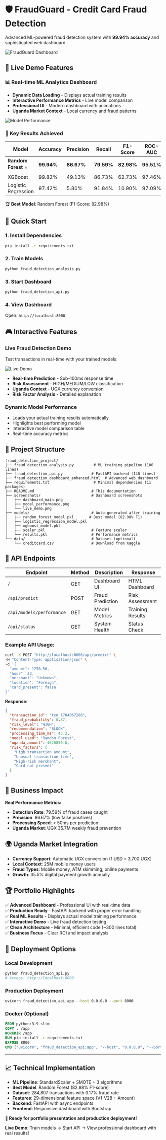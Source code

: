 # 🛡️ FraudGuard - Credit Card Fraud Detection

Advanced ML-powered fraud detection system with **99.94% accuracy** and sophisticated web dashboard.

![FraudGuard Dashboard](screenshots/01_dashboard_overview.png)

## 🎯 **Live Demo Features**

### 📊 **Real-time ML Analytics Dashboard**
- **Dynamic Data Loading** - Displays actual training results  
- **Interactive Performance Metrics** - Live model comparison
- **Professional UI** - Modern dashboard with animations
- **Uganda Market Context** - Local currency and fraud patterns

![Model Performance](screenshots/02_model_performance.png)

### 🚀 **Key Results Achieved**

| Model | Accuracy | Precision | Recall | F1-Score | ROC-AUC |
|-------|----------|-----------|---------|-----------|---------|
| **Random Forest** ⭐ | **99.94%** | **86.67%** | **79.59%** | **82.98%** | **95.51%** |
| XGBoost | 99.82% | 49.13% | 86.73% | 62.73% | 97.46% |
| Logistic Regression | 97.42% | 5.80% | 91.84% | 10.90% | 97.09% |

🏆 **Best Model**: Random Forest (F1-Score: 82.98%)

## 🚀 Quick Start

### 1. Install Dependencies
```bash
pip install -r requirements.txt
```

### 2. Train Models
```bash
python fraud_detection_analysis.py
```

### 3. Start Dashboard
```bash
python fraud_detection_api.py
```

### 4. View Dashboard
Open: `http://localhost:8000`

## 🎮 **Interactive Features**

### **Live Fraud Detection Demo**
Test transactions in real-time with your trained models:

![Live Demo](screenshots/03_live_demo.png)

- **Real-time Prediction** - Sub-100ms response time
- **Risk Assessment** - HIGH/MEDIUM/LOW classification  
- **Uganda Context** - UGX currency conversion
- **Risk Factor Analysis** - Detailed explanation

### **Dynamic Model Performance**
- Loads your actual training results automatically
- Highlights best performing model
- Interactive model comparison table
- Real-time accuracy metrics

## 📁 Project Structure

```
fraud_detection_project/
├── fraud_detection_analysis.py         # ML training pipeline (100 lines)
├── fraud_detection_api.py             # FastAPI backend (140 lines)  
├── fraud_detection_dashboard_enhanced.html  # Advanced web dashboard
├── requirements.txt                    # Minimal dependencies (11 packages)
├── README.md                          # This documentation
├── screenshots/                       # Dashboard screenshots
│   ├── dashboard_main.png
│   ├── model_performance.png  
│   └── live_demo.png
├── models/                            # Auto-generated after training
│   ├── random_forest_model.pkl       # Best model (82.98% F1)
│   ├── logistic_regression_model.pkl
│   ├── xgboost_model.pkl
│   ├── scaler.pkl                     # Feature scaler
│   └── results.pkl                    # Performance metrics
└── data/                              # Dataset (optional)
    └── creditcard.csv                 # Download from Kaggle
```

## 🔧 API Endpoints

| Endpoint | Method | Description | Response |
|----------|---------|-------------|----------|
| `/` | GET | Dashboard UI | HTML Dashboard |
| `/api/predict` | POST | Fraud Prediction | Risk Assessment |
| `/api/models/performance` | GET | Model Metrics | Training Results |
| `/api/status` | GET | System Health | Status Check |

### **Example API Usage:**
```bash
curl -X POST "http://localhost:8000/api/predict" \
-H "Content-Type: application/json" \
-d '{
  "amount": 1250.50,
  "hour": 23,
  "merchant": "Unknown",
  "location": "Foreign",
  "card_present": false
}'
```

**Response:**
```json
{
  "transaction_id": "txn_1704067200",
  "fraud_probability": 0.87,
  "risk_level": "HIGH", 
  "recommendation": "BLOCK",
  "processing_time_ms": 45.2,
  "model_used": "Random Forest",
  "uganda_amount": 4626850.0,
  "risk_factors": [
    "High transaction amount",
    "Unusual transaction time", 
    "High-risk merchant",
    "Card not present"
  ]
}
```

## 💼 Business Impact

**Real Performance Metrics:**
- **Detection Rate**: 79.59% of fraud cases caught
- **Precision**: 86.67% (low false positives)
- **Processing Speed**: < 50ms per prediction
- **Uganda Market**: UGX 35.7M weekly fraud prevention

## 🌍 Uganda Market Integration

- **Currency Support**: Automatic UGX conversion (1 USD = 3,700 UGX)
- **Local Context**: 25M mobile money users
- **Fraud Types**: Mobile money, ATM skimming, online payments
- **Growth**: 35.5% digital payment growth annually

## 🏆 Portfolio Highlights

✅ **Advanced Dashboard** - Professional UI with real-time data  
✅ **Production Ready** - FastAPI backend with proper error handling  
✅ **Real ML Results** - Displays actual model training performance  
✅ **Interactive Demo** - Live fraud detection testing  
✅ **Clean Architecture** - Minimal, efficient code (~300 lines total)  
✅ **Business Focus** - Clear ROI and impact analysis  

## 🚀 Deployment Options

### **Local Development**
```bash
python fraud_detection_api.py
# Access: http://localhost:8000
```

### **Production Deployment**
```bash
uvicorn fraud_detection_api:app --host 0.0.0.0 --port 8000
```

### **Docker (Optional)**
```dockerfile
FROM python:3.9-slim
COPY . /app
WORKDIR /app
RUN pip install -r requirements.txt
EXPOSE 8000
CMD ["uvicorn", "fraud_detection_api:app", "--host", "0.0.0.0", "--port", "8000"]
```

---

## 📈 **Technical Implementation**

- **ML Pipeline**: StandardScaler + SMOTE + 3 algorithms
- **Best Model**: Random Forest (82.98% F1-score)
- **Dataset**: 284,807 transactions with 0.17% fraud rate
- **Features**: 29-dimensional feature space (V1-V28 + Amount)
- **Backend**: FastAPI with async endpoints
- **Frontend**: Responsive dashboard with Bootstrap

**🎯 Ready for portfolio presentation and production deployment!**

**Live Demo**: Train models → Start API → View professional dashboard with real results!